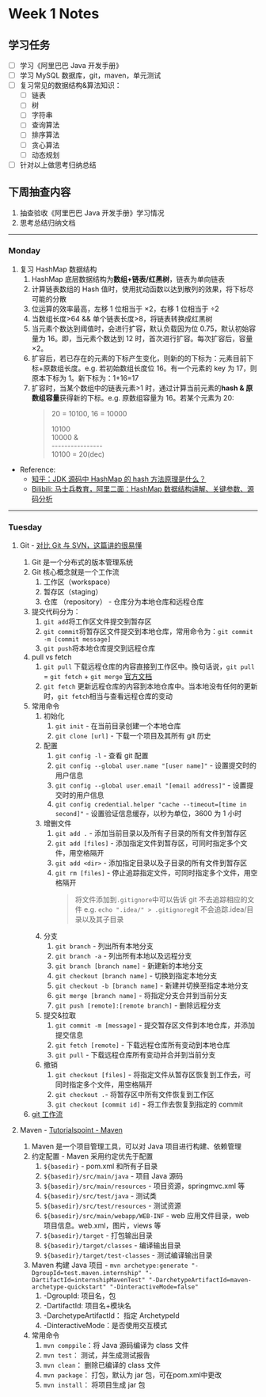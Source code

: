 # Week 1 Notes

## 学习任务

- [ ] 学习《阿里巴巴 Java 开发手册》
- [ ] 学习 MySQL 数据库，git，maven，单元测试
- [ ] 复习常见的数据结构&算法知识：
  - [ ] 链表
  - [ ] 树
  - [ ] 字符串
  - [ ] 查询算法
  - [ ] 排序算法
  - [ ] 贪心算法
  - [ ] 动态规划
- [ ] 针对以上做思考归纳总结

## 下周抽查内容

1. 抽查验收《阿里巴巴 Java 开发手册》学习情况
2. 思考总结归纳文档

---

### Monday

1. 复习 HashMap 数据结构
   1. HashMap 底层数据结构为**数组+链表/红黑树**，链表为单向链表
   2. 计算链表数组的 Hash 值时，使用扰动函数以达到散列的效果，将下标尽可能的分散
   3. 位运算的效率最高，左移 1 位相当于 ×2，右移 1 位相当于 ÷2
   4. 当数组长度>64 && 单个链表长度>8，将链表转换成红黑树
   5. 当元素个数达到阈值时，会进行扩容，默认负载因为位 0.75，默认初始容量为 16。即，当元素个数达到 12 时，首次进行扩容。每次扩容后，容量 ×2。
   6. 扩容后，若已存在的元素的下标产生变化，则新的的下标为：元素目前下标+原数组长度。e.g. 若初始数组长度位 16。有一个元素的 key 为 17，则原本下标为 1。新下标为：1+16=17
   7. 扩容时，当某个数组中的链表元素>1 时，通过计算当前元素的**hash & 原数组容量**获得新的下标。e.g. 原数组容量为 16。若某个元素为 20:
      > 20 = 10100, 16 = 10000
      >
      > 10100  
      > 10000 &  
      > \-\-\-\-\-\-\-\-\-\-\-\-\-\-\-\-  
      > 10100 = 20(dec)

- Reference:
  - [知乎：JDK 源码中 HashMap 的 hash 方法原理是什么？](https://www.zhihu.com/question/20733617)
  - [Bilibili: 马士兵教育，阿里二面：HashMap 数据结构讲解、关键参数、源码分析](https://www.bilibili.com/video/BV1WA411t7dM?t=6035)

---

### Tuesday

1. Git - [对比 Git 与 SVN，这篇讲的很易懂](https://zhuanlan.zhihu.com/p/48148269)

   1. Git 是一个分布式的版本管理系统
   2. Git 核心概念就是一个工作流
      1. 工作区（workspace）
      2. 暂存区（staging）
      3. 仓库 （repository） - 仓库分为本地仓库和远程仓库
   3. 提交代码分为：
      1. `git add`将工作区文件提交到暂存区
      2. `git commit`将暂存区文件提交到本地仓库，常用命令为：`git commit -m [commit message]`
      3. `git push`将本地仓库提交到远程仓库
   4. pull vs fetch
      1. `git pull` 下载远程仓库的内容直接到工作区中。換句话说，`git pull` = `git fetch` + `git merge` [官方文档](https://git-scm.com/docs/git-pull)
      2. `git fetch` 更新远程仓库的内容到本地仓库中。当本地没有任何的更新时，`git fetch`相当与查看远程仓库的变动
   5. 常用命令
      1. 初始化
         1. `git init` - 在当前目录创建一个本地仓库
         2. `git clone [url]` - 下载一个项目及其所有 git 历史
      2. 配置
         1. `git config -l` - 查看 git 配置
         2. `git config --global user.name "[user name]"` - 设置提交时的用户信息
         3. `git config --global user.email "[email address]"` - 设置提交时的用户信息
         4. `git config credential.helper "cache --timeout=[time in second]"` - 设置验证信息缓存，以秒为单位，3600 为 1 小时
      3. 增删文件
         1. `git add .` - 添加当前目录以及所有子目录的所有文件到暂存区
         2. `git add [files]` - 添加指定文件到暂存区，可同时指定多个文件，用空格隔开
         3. `git add <dir>` - 添加指定目录以及子目录的所有文件到暂存区
         4. `git rm [files]` - 停止追踪指定文件，可同时指定多个文件，用空格隔开
            > 将文件添加到`.gitignore`中可以告诉 git 不去追踪相应的文件 e.g. `echo ".idea/" > .gitignore`git 不会追踪.idea/目录以及其子目录
      4. 分支
         1. `git branch` - 列出所有本地分支
         2. `git branch -a` - 列出所有本地以及远程分支
         3. `git branch [branch name]` - 新建新的本地分支
         4. `git checkout [branch name]` - 切换到指定本地分支
         5. `git checkout -b [branch name]` - 新建并切换至指定本地分支
         6. `git merge [branch name]` - 将指定分支合并到当前分支
         7. `git push [remote]:[remote branch]` - 删除远程分支
      5. 提交&拉取
         1. `git commit -m [message]` - 提交暂存区文件到本地仓库，并添加提交信息
         2. `git fetch [remote]` - 下载远程仓库所有变动到本地仓库
         3. `git pull` - 下载远程仓库所有变动并合并到当前分支
      6. 撤销
         1. `git checkout [files]` - 将指定文件从暂存区恢复到工作去，可同时指定多个文件，用空格隔开
         2. `git checkout .`- 将暂存区中所有文件恢复到工作区
         3. `git checkout [commit id]` - 将工作去恢复到指定的 commit
   6. [git 工作流](./git-workflow.png)

2. Maven - [Tutorialspoint - Maven](https://www.tutorialspoint.com/maven/)
   1. Maven 是一个项目管理工具，可以对 Java 项目进行构建、依赖管理
   2. 约定配置 - Maven 采用约定优先于配置
      1. `${basedir}` - pom.xml 和所有子目录
      2. `${basedir}/src/main/java` - 项目 Java 源码
      3. `${basedir}/src/main/resources` - 项目资源，springmvc.xml 等
      4. `${basedir}/src/test/java` - 测试类
      5. `${basedir}/src/test/resources` - 测试资源
      6. `${basedir}/src/main/webapp/WEB-INF` - web 应用文件目录，web 项目信息。web.xml，图片，views 等
      7. `${basedir}/target` - 打包输出目录
      8. `${basedir}/target/classes` - 编译输出目录
      9. `${basedir}/target/test-classes` - 测试编译输出目录
   3. Maven 构建 Java 项目 - `mvn archetype:generate "-DgroupId=test.maven.internship" "-DartifactId=internshipMavenTest" "-DarchetypeArtifactId=maven-archetype-quickstart" "-DinteractiveMode=false"`
      1. -DgroupId: 项目名，包
      2. -DartifactId: 项目名+模块名
      3. -DarchetypeArtifactId： 指定 ArchetypeId
      4. -DinteractiveMode：是否使用交互模式
   4. 常用命令
      1. `mvn comppile`：将 Java 源码编译为 class 文件
      2. `mvn test`： 测试，并生成测试报告
      3. `mvn clean`： 删除已编译的 class 文件
      4. `mvn package`： 打包，默认为 jar 包，可在pom.xml中更改
      5. `mvn install`： 将项目生成 jar 包

